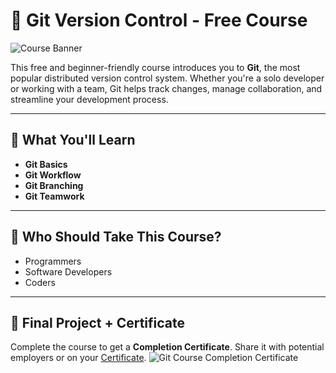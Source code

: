 # 🚀 Git Version Control - Free Course

![Course Banner](https://www.simplilearn.com/ice9/assets/skillup-logo-new.svgz) <!-- Replace with your image link -->

This free and beginner-friendly course introduces you to **Git**, the most popular distributed version control system. Whether you're a solo developer or working with a team, Git helps track changes, manage collaboration, and streamline your development process.

---

## 📘 What You'll Learn

- **Git Basics**  
- **Git Workflow**  
- **Git Branching**  
- **Git Teamwork**

---

## 🎯 Who Should Take This Course?

- Programmers  
- Software Developers  
- Coders  

---

## 🏁 Final Project + Certificate

Complete the course to get a **Completion Certificate**. Share it with potential employers or on your [Certificate](https://linkedin.com).
![Git Course Completion Certificate](insert-certificate-image-url-here)


